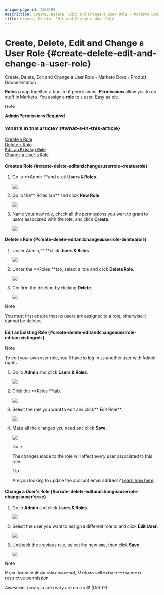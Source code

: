 ```yaml
---
unique-page-id: 2360198
description: Create, Delete, Edit and Change a User Role - Marketo Docs - Product Documentation
title: Create, Delete, Edit and Change a User Role
---
```


# Create, Delete, Edit and Change a User Role {#create-delete-edit-and-change-a-user-role}

Create, Delete, Edit and Change a User Role - Marketo Docs - Product Documentation

**Roles** group together a bunch of permissions. **Permissions** allow you to do stuff in Marketo. You assign a **role** to a user. Easy as pie.

>[!NOTE]
>
>**Admin Permissions Required**

### What's in this article? {#what-s-in-this-article}

[Create a Role](#create-delete-editandchangeauserrole-createarole)  
[Delete a Role](#create-delete-editandchangeauserrole-deletearole)  
[Edit an Existing Role](#create-delete-editandchangeauserrole-editanexistingrole)  
[Change a User's Role](#create-delete-editandchangeauserrole-changeauser'srole)

#### Create a Role {#create-delete-editandchangeauserrole-createarole}

1. Go to **Admin **and click **Users & Roles**.

   ![](assets/image2014-9-16-13-3a29-3a48.png)

1. Go to the** Roles tab** and click **New Role**.

   ![](assets/image2014-9-16-13-3a30-3a0.png)

1. Name your new role, check all the permissions you want to grant to users associated with the role, and click **Create**.

   ![](assets/image2014-9-16-13-3a31-3a19.png)

#### Delete a Role {#create-delete-editandchangeauserrole-deletearole}

1. Under Admin,** **click **Users & Roles**.

   ![](assets/image2014-9-16-13-3a31-3a42.png)

1. Under the **Roles **tab, select a role and click **Delete Role**.

   ![](assets/image2014-9-16-13-3a31-3a56.png)

1. Confirm the deletion by clicking **Delete**.

   ![](assets/image2014-9-16-13-3a32-3a25.png)

>[!NOTE]
>
>You must first ensure that no users are assigned to a role, otherwise it cannot be deleted.

#### Edit an Existing Role {#create-delete-editandchangeauserrole-editanexistingrole}

>[!NOTE]
>
>To edit your own user role, you'll have to log in as another user with Admin rights.

1. Go to **Admin** and click **Users & Roles**.

   ![](assets/image2014-9-16-13-3a34-3a2.png)

1. Click the **Roles **tab.

   ![](assets/image2014-9-16-13-3a34-3a22.png)

1. Select the role you want to edit and click** Edit Role**.

   ![](assets/image2014-9-16-13-3a34-3a37.png)

1. Make all the changes you need and click **Save**.

   ![](assets/image2014-9-16-13-3a35-3a16.png)

   >[!NOTE]
   >
   >The changes made to the role will affect every user associated to this role.

   >[!TIP]
   >
   >Are you looking to update the account email address? [Learn how here](http://docs.marketo.com/x/3wFI).

#### Change a User's Role {#create-delete-editandchangeauserrole-changeauser'srole}

1. Go to **Admin** and click **Users & Roles**.

   ![](assets/image2014-9-16-13-3a35-3a49.png)

1. Select the user you want to assign a different role to and click **Edit User.**

   ![](assets/image2014-9-16-13-36-8.png)

1. Uncheck the previous role, select the new one, then click **Save**.

   ![](assets/image2014-9-16-13-3a36-3a35.png)

>[!NOTE]
>
>If you leave multiple roles selected, Marketo will default to the most restrictive permission.

Awesome, now you are really are on a roll! (Get it?) 